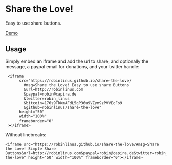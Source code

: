 # Share the Love!
Easy to use share buttons.

[Demo](https://robinlinus.github.io/share-the-love/demo)

## Usage 

Simply embed an iframe and add the url to share, and optionally the message, a paypal email for donations, and your twitter handle: 
```
 <iframe 
      src="https://robinlinus.github.io/share-the-love/
        #msg=Share the Love! Easy to use share Buttons
        &url=http://robinlinus.com
        &paypal=robin@capira.de
        &twitter=robin_linus
        &bitcoin=176s9TkKmAFdL5gP36u9VZym9zPVVEcFo9
        &github=robinlinus/share-the-love" 
      height="50" 
      width="100%" 
      frameborder="0"
 ></iframe>
```
Without linebreaks:
``` 
<iframe src="https://robinlinus.github.io/share-the-love/#msg=Share the Love! Simple Share Buttons&url=http://robinlinus.com&paypal=robin@capira.de&twitter=robin_linus&bitcoin=176s9TkKmAFdL5gP36u9VZym9zPVVEcFo9&github=robinlinus/share-the-love" height="50" width="100%" frameborder="0"></iframe>
```
